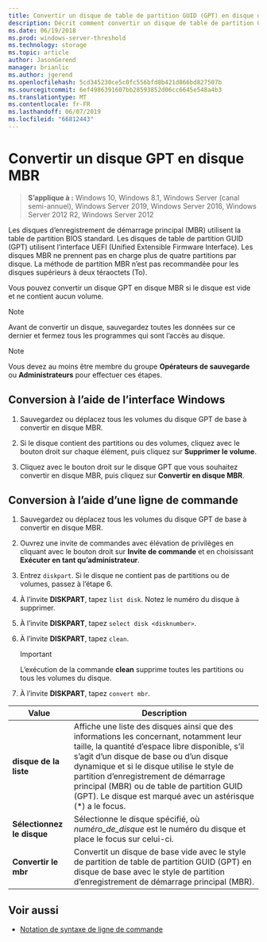 ```yaml
---
title: Convertir un disque de table de partition GUID (GPT) en disque d’enregistrement de démarrage principal (MBR)
description: Décrit comment convertir un disque de table de partition GUID (GPT) en disque avec le style de partition d’enregistrement de démarrage principal (MBR).
ms.date: 06/19/2018
ms.prod: windows-server-threshold
ms.technology: storage
ms.topic: article
author: JasonGerend
manager: brianlic
ms.author: jgerend
ms.openlocfilehash: 5cd345230ce5c0fc556bfd8b421d866bd827507b
ms.sourcegitcommit: 6ef4986391607bb28593852d06cc6645e548a4b3
ms.translationtype: MT
ms.contentlocale: fr-FR
ms.lasthandoff: 06/07/2019
ms.locfileid: "66812443"
---
```

# <a name="convert-a-gpt-disk-into-an-mbr-disk"></a>Convertir un disque GPT en disque MBR

> **S’applique à :** Windows 10, Windows 8.1, Windows Server (canal semi-annuel), Windows Server 2019, Windows Server 2016, Windows Server 2012 R2, Windows Server 2012

Les disques d’enregistrement de démarrage principal (MBR) utilisent la table de partition BIOS standard. Les disques de table de partition GUID (GPT) utilisent l’interface UEFI (Unified Extensible Firmware Interface). Les disques MBR ne prennent pas en charge plus de quatre partitions par disque. La méthode de partition MBR n’est pas recommandée pour les disques supérieurs à deux téraoctets (To).

Vous pouvez convertir un disque GPT en disque MBR si le disque est vide et ne contient aucun volume.

> [!NOTE]
> Avant de convertir un disque, sauvegardez toutes les données sur ce dernier et fermez tous les programmes qui sont l’accès au disque.

> [!NOTE]
> Vous devez au moins être membre du groupe **Opérateurs de sauvegarde** ou **Administrateurs** pour effectuer ces étapes.

## <a name="converting-using-the-windows-interface"></a>Conversion à l’aide de l’interface Windows

1.  Sauvegardez ou déplacez tous les volumes du disque GPT de base à convertir en disque MBR.

2.  Si le disque contient des partitions ou des volumes, cliquez avec le bouton droit sur chaque élément, puis cliquez sur **Supprimer le volume**.

3.  Cliquez avec le bouton droit sur le disque GPT que vous souhaitez convertir en disque MBR, puis cliquez sur **Convertir en disque MBR**.

## <a name="converting-using-a-command-line"></a>Conversion à l’aide d’une ligne de commande

1.  Sauvegardez ou déplacez tous les volumes du disque GPT de base à convertir en disque MBR.

2.  Ouvrez une invite de commandes avec élévation de privilèges en cliquant avec le bouton droit sur **Invite de commande** et en choisissant **Exécuter en tant qu’administrateur**.

3. Entrez `diskpart`. Si le disque ne contient pas de partitions ou de volumes, passez à l’étape 6.

4.  À l’invite **DISKPART**, tapez `list disk`. Notez le numéro du disque à supprimer.

5.  À l’invite **DISKPART**, tapez `select disk <disknumber>`.

6.  À l’invite **DISKPART**, tapez `clean`.

    > [!IMPORTANT]
    > L’exécution de la commande **clean** supprime toutes les partitions ou tous les volumes du disque.

7.  À l’invite **DISKPART**, tapez `convert mbr`.

|                Value                  |      Description   |
| ------------------------------------- | -----------------  |
|  <strong>disque de la liste</strong>  | Affiche une liste des disques ainsi que des informations les concernant, notamment leur taille, la quantité d’espace libre disponible, s’il s’agit d’un disque de base ou d’un disque dynamique et si le disque utilise le style de partition d’enregistrement de démarrage principal (MBR) ou de table de partition GUID (GPT). Le disque est marqué avec un astérisque (\*) a le focus. |
| <strong>Sélectionnez le disque</strong> |                                                                                                          Sélectionne le disque spécifié, où <em>numéro_de_disque</em> est le numéro du disque et place le focus sur celui-ci.                                                                                                           |
| <strong>Convertir le mbr</strong> |                                                                               Convertit un disque de base vide avec le style de partition de table de partition GUID (GPT) en disque de base avec le style de partition d’enregistrement de démarrage principal (MBR).                                                                                |

## <a name="see-also"></a>Voir aussi

-   [Notation de syntaxe de ligne de commande](https://technet.microsoft.com/library/cc742449(v=ws.11).aspx)